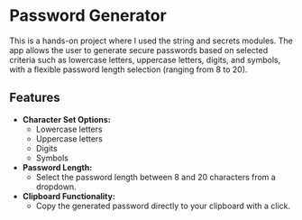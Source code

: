 # Password Generator

This is a hands-on project where I used the string and secrets modules. The app allows the user to generate secure passwords based on selected criteria such as lowercase letters, uppercase letters, digits, and symbols, with a flexible password length selection (ranging from 8 to 20).

## Features

- **Character Set Options:**
  - Lowercase letters
  - Uppercase letters
  - Digits
  - Symbols
- **Password Length:** 
  - Select the password length between 8 and 20 characters from a dropdown.
- **Clipboard Functionality:** 
  - Copy the generated password directly to your clipboard with a click.

